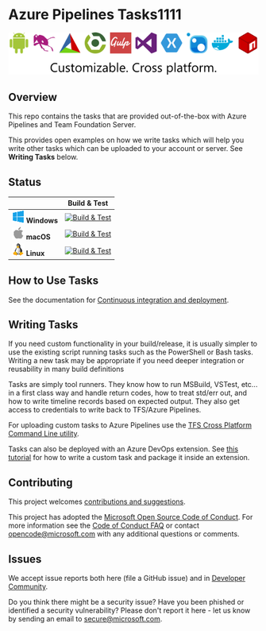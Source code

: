 # Azure Pipelines Tasks1111
![Tasks](/taskbanner.png "Tasks")

## Overview
This repo contains the tasks that are provided out-of-the-box with Azure Pipelines and Team Foundation Server.

This provides open examples on how we write tasks which will help you write other tasks which can be uploaded to your account or server.  See **Writing Tasks** below.

## Status
|   | Build & Test |
|---|:-----:|
|![Win](docs/res/win_med.png) **Windows**|[![Build & Test][win-build-badge]][win-build]| 
|![macOS](docs/res/apple_med.png) **macOS**|[![Build & Test][macOS-build-badge]][macOS-build]| 
|![Linux](docs/res/linux_med.png) **Linux**|[![Build & Test][linux-build-badge]][linux-build]|

[win-build-badge]: https://dev.azure.com/mseng/PipelineTools/_apis/build/status/azure-pipelines-tasks.ci-windows
[win-build]: https://dev.azure.com/mseng/PipelineTools/_build/latest?definitionId=7634

[macOS-build-badge]: https://dev.azure.com/mseng/PipelineTools/_apis/build/status/azure-pipelines-tasks.ci-macos
[macOS-build]: https://dev.azure.com/mseng/PipelineTools/_build/latest?definitionId=7635

[linux-build-badge]: https://dev.azure.com/mseng/PipelineTools/_apis/build/status/azure-pipelines-tasks.ci-linux
[linux-build]: https://dev.azure.com/mseng/PipelineTools/_build/latest?definitionId=7636

## How to Use Tasks

See the documentation for [Continuous integration and deployment](https://aka.ms/tfbuild).

## Writing Tasks

If you need custom functionality in your build/release, it is usually simpler to use the existing script running tasks such as the PowerShell or Bash tasks.  Writing a new task may be appropriate if you need deeper integration or reusability in many build definitions

Tasks are simply tool runners.  They know how to run MSBuild, VSTest, etc... in a first class way and handle return codes, how to treat std/err out, and how to write timeline records based on expected output.  They also get access to credentials to write back to TFS/Azure Pipelines. 

For uploading custom tasks to Azure Pipelines use the [TFS Cross Platform Command Line utility](https://github.com/Microsoft/tfs-cli).

Tasks can also be deployed with an Azure DevOps extension. See [this tutorial](https://docs.microsoft.com/en-us/vsts/extend/develop/add-build-task) for how to write a custom task and package it inside an extension.

## Contributing

This project welcomes [contributions and suggestions](docs/contribute.md).

This project has adopted the [Microsoft Open Source Code of Conduct](https://opensource.microsoft.com/codeofconduct/).
For more information see the [Code of Conduct FAQ](https://opensource.microsoft.com/codeofconduct/faq/) or
contact [opencode@microsoft.com](mailto:opencode@microsoft.com) with any additional questions or comments.

## Issues

We accept issue reports both here (file a GitHub issue) and in [Developer Community](https://developercommunity.visualstudio.com/spaces/21/index.html).

Do you think there might be a security issue? Have you been phished or identified a security vulnerability? Please don't report it here - let us know by sending an email to secure@microsoft.com.
